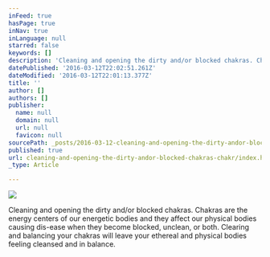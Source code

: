 ```yaml
---
inFeed: true
hasPage: true
inNav: true
inLanguage: null
starred: false
keywords: []
description: 'Cleaning and opening the dirty and/or blocked chakras. Chakras are the energy centers of our energetic bodies and they affect our physical bodies causing dis-ease when they become blocked, unclean, or both. Clearing and balancing your chakras will leave your ethereal and physical bodies feeling cleansed and in balance.'
datePublished: '2016-03-12T22:02:51.261Z'
dateModified: '2016-03-12T22:01:13.377Z'
title: ''
author: []
authors: []
publisher:
  name: null
  domain: null
  url: null
  favicon: null
sourcePath: _posts/2016-03-12-cleaning-and-opening-the-dirty-andor-blocked-chakras-chakr.md
published: true
url: cleaning-and-opening-the-dirty-andor-blocked-chakras-chakr/index.html
_type: Article

---
```

![](https://the-grid-user-content.s3-us-west-2.amazonaws.com/8a205c03-adcc-421e-bd1d-f414bb8451ce.jpg)

Cleaning and opening the dirty and/or blocked chakras. Chakras are the energy centers of our energetic bodies and they affect our physical bodies causing dis-ease when they become blocked, unclean, or both. Clearing and balancing your chakras will leave your ethereal and physical bodies feeling cleansed and in balance.